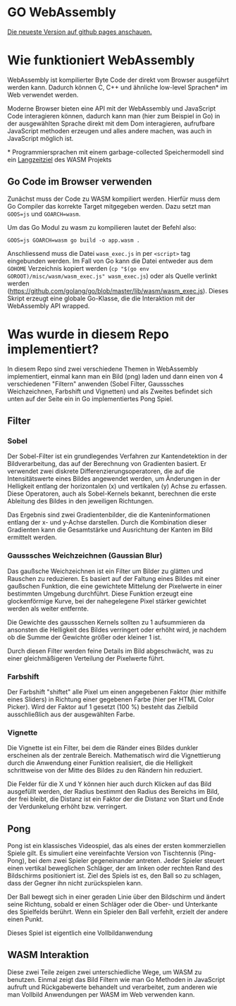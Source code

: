 # GO WebAssembly

[Die neueste Version auf github pages anschauen.](https://heggig.github.io/wasm-projektarbeit/)

# Wie funktioniert WebAssembly

WebAssembly ist kompilierter Byte Code der direkt vom Browser ausgeführt werden kann.
Dadurch können C, C++ und ähnliche low-level Sprachen* im Web verwendet werden.

Moderne Browser bieten eine API mit der WebAssembly und JavaScript Code interagieren können, dadurch
kann man (hier zum Beispiel in Go) in der ausgewählten Sprache direkt mit dem Dom interagieren,
aufrufbare JavaScript methoden erzeugen und alles andere machen, was auch in JavaScript möglich ist.

\* Programmiersprachen mit einem garbage-collected Speichermodell sind ein [Langzeitziel](https://webassembly.org/docs/high-level-goals/) des WASM Projekts

## Go Code im Browser verwenden

Zunächst muss der Code zu WASM kompiliert werden. Hierfür muss dem Go Compiler das korrekte
Target mitgegeben werden. Dazu setzt man `GOOS=js` und `GOARCH=wasm`.

Um das Go Modul zu wasm zu kompilieren lautet der Befehl also:
```shell
GOOS=js GOARCH=wasm go build -o app.wasm .
```

Anschliessend muss die Datei `wasm_exec.js` in per `<script>` tag eingebunden werden.
Im Fall von Go kann die Datei entweder aus dem `GOHOME` Verzeichnis kopiert werden 
(`cp "$(go env GOROOT)/misc/wasm/wasm_exec.js" wasm_exec.js`) oder als Quelle verlinkt 
werden (https://github.com/golang/go/blob/master/lib/wasm/wasm_exec.js). Dieses 
Skript erzeugt eine globale Go-Klasse, die die Interaktion mit der WebAssembly API wrapped.

# Was wurde in diesem Repo implementiert?

In diesem Repo sind zwei verschiedene Themen in WebAssembly implementiert, einmal kann man
ein Bild (png) laden und dann einen von 4 verschiedenen "Filtern" anwenden (Sobel Filter, 
Gausssches Weichzeichnen, Farbshift und Vignetten) und als Zweites befindet sich unten auf der
Seite ein in Go implementiertes Pong Spiel.

## Filter

### Sobel

Der Sobel-Filter ist ein grundlegendes Verfahren zur Kantendetektion in der Bildverarbeitung, 
das auf der Berechnung von Gradienten basiert. Er verwendet zwei diskrete Differenzierungsoperatoren,
die auf die Intensitätswerte eines Bildes angewendet werden, um Änderungen in der Helligkeit 
entlang der horizontalen (x) und vertikalen (y) Achse zu erfassen. Diese Operatoren, auch als 
Sobel-Kernels bekannt, berechnen die erste Ableitung des Bildes in den jeweiligen Richtungen.

Das Ergebnis sind zwei Gradientenbilder, die die Kanteninformationen entlang der x- und y-Achse
darstellen. Durch die Kombination dieser Gradienten kann die Gesamtstärke und Ausrichtung der 
Kanten im Bild ermittelt werden. 

### Gausssches Weichzeichnen (Gaussian Blur)

Das gaußsche Weichzeichnen ist ein Filter um Bilder zu glätten und Rauschen zu reduzieren. 
Es basiert auf der Faltung eines Bildes mit einer gaußschen Funktion, die eine gewichtete 
Mittelung der Pixelwerte in einer bestimmten Umgebung durchführt. Diese Funktion erzeugt 
eine glockenförmige Kurve, bei der nahegelegene Pixel stärker gewichtet werden als 
weiter entfernte.

Die Gewichte des gaussschen Kernels sollten zu 1 aufsummieren da ansonsten die Helligkeit
des Bildes verringert oder erhöht wird, je nachdem ob die Summe der Gewichte größer oder kleiner
1 ist.

Durch diesen Filter werden feine Details im Bild abgeschwächt, was zu einer gleichmäßigeren 
Verteilung der Pixelwerte führt.

### Farbshift

Der Farbshift "shiftet" alle Pixel um einen angegebenen Faktor (hier mithilfe eines Sliders)
in Richtung einer gegebenen Farbe (hier per HTML Color Picker). Wird der Faktor auf 1 gesetzt
(100 %) besteht das Zielbild ausschließlich aus der ausgewählten Farbe.

### Vignette

Die Vignette ist ein Filter, bei dem die Ränder eines Bildes dunkler erscheinen als der 
zentrale Bereich. Mathematisch wird die Vignettierung durch die Anwendung einer Funktion realisiert, 
die die Helligkeit schrittweise von der Mitte des Bildes zu den Rändern hin reduziert.

Die Felder für die X und Y können hier auch durch Klicken auf das Bild ausgefüllt werden, der 
Radius bestimmt den Radius des Bereichs im Bild, der frei bleibt, die Distanz ist ein Faktor der 
die Distanz von Start und Ende der Verdunkelung erhöht bzw. verringert.

## Pong

Pong ist ein klassisches Videospiel, das als eines der ersten kommerziellen Spiele gilt. Es
simuliert eine vereinfachte Version von Tischtennis (Ping-Pong), bei dem zwei Spieler
gegeneinander antreten. Jeder Spieler steuert einen vertikal beweglichen Schläger, der am
linken oder rechten Rand des Bildschirms positioniert ist. Ziel des Spiels ist es, den Ball so
zu schlagen, dass der Gegner ihn nicht zurückspielen kann.

Der Ball bewegt sich in einer geraden Linie über den Bildschirm und ändert seine Richtung, sobald 
er einen Schläger oder die Ober- und Unterkante des Spielfelds berührt. Wenn ein Spieler den
Ball verfehlt, erzielt der andere einen Punkt.

Dieses Spiel ist eigentlich eine Vollbildanwendung

## WASM Interaktion

Diese zwei Teile zeigen zwei unterschiedliche Wege, um WASM zu benutzen. Einmal zeigt das Bild Filtern
wie man Go Methoden in JavaScript aufruft und Rückgabewerte behandelt und verarbeitet, zum anderen wie man
Vollbild Anwendungen per WASM im Web verwenden kann.
